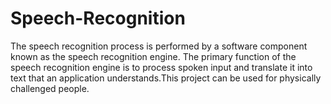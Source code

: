 # Speech-Recognition
The speech recognition process is performed by a software component known as the speech recognition engine. The primary function of the speech recognition engine is to process spoken input and translate it into text that an application understands.This project can be used for physically challenged people.
